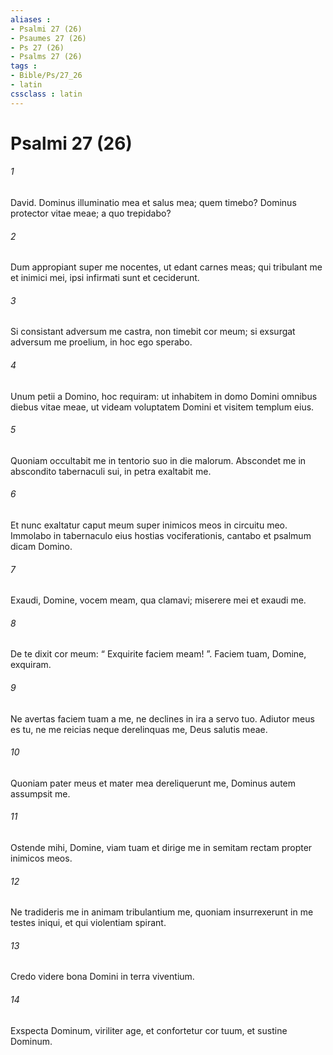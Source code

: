 ```yaml
---
aliases : 
- Psalmi 27 (26)
- Psaumes 27 (26)
- Ps 27 (26)
- Psalms 27 (26)
tags : 
- Bible/Ps/27_26
- latin
cssclass : latin
---
```


# Psalmi 27 (26)

###### 1
David. Dominus illuminatio mea et salus mea; quem timebo? Dominus protector vitae meae; a quo trepidabo?
###### 2
Dum appropiant super me nocentes, ut edant carnes meas; qui tribulant me et inimici mei, ipsi infirmati sunt et ceciderunt.
###### 3
Si consistant adversum me castra, non timebit cor meum; si exsurgat adversum me proelium, in hoc ego sperabo.
###### 4
Unum petii a Domino, hoc requiram: ut inhabitem in domo Domini omnibus diebus vitae meae, ut videam voluptatem Domini et visitem templum eius.
###### 5
Quoniam occultabit me in tentorio suo in die malorum. Abscondet me in abscondito tabernaculi sui, in petra exaltabit me.
###### 6
Et nunc exaltatur caput meum super inimicos meos in circuitu meo. Immolabo in tabernaculo eius hostias vociferationis, cantabo et psalmum dicam Domino.
###### 7
Exaudi, Domine, vocem meam, qua clamavi; miserere mei et exaudi me.
###### 8
De te dixit cor meum: “ Exquirite faciem meam! ”. Faciem tuam, Domine, exquiram.
###### 9
Ne avertas faciem tuam a me, ne declines in ira a servo tuo. Adiutor meus es tu, ne me reicias neque derelinquas me, Deus salutis meae.
###### 10
Quoniam pater meus et mater mea dereliquerunt me, Dominus autem assumpsit me.
###### 11
Ostende mihi, Domine, viam tuam et dirige me in semitam rectam propter inimicos meos.
###### 12
Ne tradideris me in animam tribulantium me, quoniam insurrexerunt in me testes iniqui, et qui violentiam spirant.
###### 13
Credo videre bona Domini in terra viventium.
###### 14
Exspecta Dominum, viriliter age, et confortetur cor tuum, et sustine Dominum.
